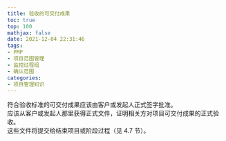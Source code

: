 ```yaml
---
title: 验收的可交付成果
toc: true
top: 100
mathjax: false
date: 2021-12-04 22:31:46
tags:
- PMP
- 项目范围管理
- 监控过程组
- 确认范围
categories:
- 项目管理知识
---
```

符合验收标准的可交付成果应该由客户或发起人正式签字批准。  
应该从客户或发起人那里获得正式文件，证明相关方对项目可交付成果的正式验收。  
这些文件将提交给结束项目或阶段过程（见 4.7 节）。
